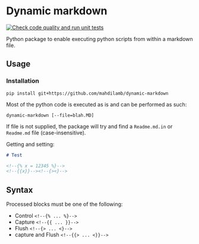 # Dynamic markdown

[![Check code quality and run unit tests](https://github.com/mahdilamb/dynamic-markdown/actions/workflows/code-quality-and-tests.yaml/badge.svg)](https://github.com/mahdilamb/dynamic-markdown/actions/workflows/code-quality-and-tests.yaml)

Python package to enable executing python scripts from within a markdown file.

## Usage

### Installation

```shell
pip install git+https://github.com/mahdilamb/dynamic-markdown
```

Most of the python code is executed as is and can be performed as such:

```shell
dynamic-markdown [--file=blah.MD]
```

If file is not supplied, the package will try and find a `Readme.md.in` or `Readme.md` file (case-insensitive).

Getting and setting:

```markdown
# Test

<!--{% x = 12345 %}-->
<!--{{x}}--><!--{><}-->

```

## Syntax

Processed blocks must be one of the following:

* Control  `<!--{% ... %}-->`
* Capture  `<!--{{ ... }}-->`
* Flush `<!--{> ... <}-->`
* capture and Flush `<!--{{> ... <}}-->`
